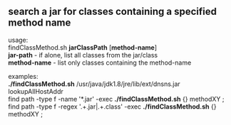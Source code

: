 ## search a jar for classes containing a specified method name

usage:<br/>
    findClassMethod.sh __jarClassPath__ [__method-name__]<br/>
        __jar-path__    - if alone, list all classes from the jar/class<br/>
        __method-name__ - list only classes containing the method-name<br/>

examples:<br/>
    __./findClassMethod.sh__ /usr/java/jdk1.8/jre/lib/ext/dnsns.jar lookupAllHostAddr<br/>
    find path -type f -name '*.jar' -exec __./findClassMethod.sh__ {} methodXY \;<br/>
    find path -type f -regex '.+\.jar\|.+\.class' -exec __./findClassMethod.sh__ {} methodXY \;<br/>

